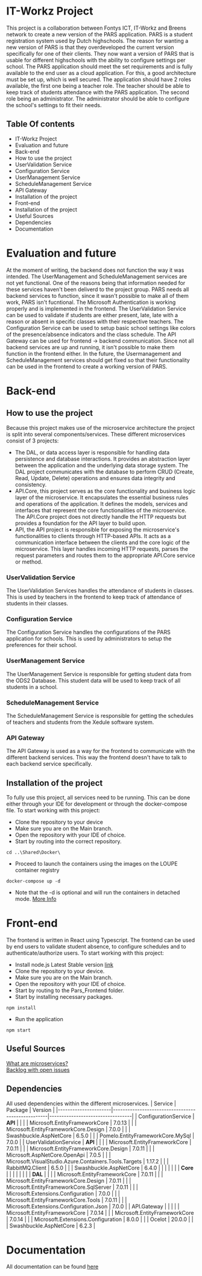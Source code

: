 # IT-Workz Project
This project is a collaboration between Fontys ICT, IT-Workz and Breens network to create a new version of the PARS application. PARS is a student registration system used by Dutch highschools. The reason for wanting a new version of PARS is that they overdeveloped the current version specifically for one of their clients. 
They now want a version of PARS that is usable for different highschools with the ability to configure settings per school. The PARS application should meet the set requirements and is fully available to the end user as a cloud application. For this, a good architecture must be set up, which is well secured.
The application should have 2 roles available, the first one being a teacher role. The teacher should be able to keep track of students attendance with the PARS application. The second role being an administrator. The administrator should be able to configure the school's settings to fit their needs.

## Table Of contents
* IT-Workz Project
* Evaluation and future
* Back-end 
* How to use the project	
* UserValidation Service
* Configuration Service
* UserManagement Service
* ScheduleManagement Service
* API Gateway
* Installation of the project	
* Front-end		
* Installation of the project
* Useful Sources
* Dependencies
* Documentation	

# Evaluation and future
At the moment of writing, the backend does not function the way it was intended.
The UserManagement and ScheduleManagement services are not yet functional. One of the reasons being that information needed for these services haven't been deliverd to the project group.
PARS needs all backend services to function, since it wasn't possible to make all of them work, PARS isn't fucntional.
The Microsoft Authentication is working properly and is implemented in the frontend.
The UserValidation Service can be used to validate if students are either present, late, late with a reason or absent in specific classes with their respective teachers.
The Configuration Service can be used to setup basic school settings like colors of the presence/absence indicators and the class schedule.
The API Gateway can be used for frontend -> backend communication.
Since not all backend services are up and running, it isn't possible to make them function in the frontend either.
In the future, the Usermanagement and ScheduleManagement services should get fixed so that their functionality can be used in the frontend to create a working version of PARS.

# Back-end

## How to use the project
Because this project makes use of the microservice architecture the project is split into several components/services.
These different microservices consist of 3 projects:
- The DAL, or data access layer is responsible for handling data persistence and database interactions. It provides an abstraction layer between the application and the underlying data storage system. The DAL project communicates with the database to perform CRUD (Create, Read, Update, Delete) operations and ensures data integrity and consistency.
- API.Core, this project serves as the core functionality and business logic layer of the microservice. It encapsulates the essential business rules and operations of the application. It defines the models, services and interfaces that represent the core functionalities of the microservice. The API.Core project does not directly handle the HTTP requests but provides a foundation for the API layer to build upon.
- API, the API project is responsible for exposing the microservice's functionalities to clients through HTTP-based APIs. It acts as a communication interface between the clients and the core logic of the microservice. This layer handles incoming HTTP requests, parses the request parameters and routes them to the appropriate API.Core service or method. 

### UserValidation Service
The UserValidation Services handles the attendance of students in classes. This is used by teachers in the frontend to keep track of attendance of students in their classes.

### Configuration Service
The Configuration Service handles the configurations of the PARS application for schools. This is used by administrators to setup the preferences for their school.

### UserManagement Service
The UserManagement Service is responsible for getting student data from the ODS2 Database. This student data will be used to keep track of all students in a school.

### ScheduleManagement Service
The ScheduleManagement Service is responsible for getting the schedules of teachers and students from the Xedule software system.

### API Gateway
The API Gateway is used as a way for the frontend to communicate with the different backend services. This way the frontend doesn't have to talk to each backend service specifically.


## Installation of the project
To fully use this project, all services need to be running. 
This can be done either through your IDE for development or through the docker-compose file.
To start working with this project:
- Clone the repository to your device
- Make sure you are on the Main branch.
- Open the repository with your IDE of choice.
- Start by routing into the correct repository.
```console
cd ..\Shared\Docker\
```
- Proceed to launch the containers using the images on the LOUPE container registry
```console
docker-compose up -d
```
- Note that the -d is optional and will run the containers in detached mode. [More Info](https://docs.docker.com/language/golang/run-containers/#:~:text=Run%20in%20detached%20mode&text=Docker%20can%20run%20your%20container,you%20to%20the%20terminal%20prompt.)

# Front-end
The frontend is written in React using Typescript. The frontend can be used by end users to validate student absence, to configure schedules and to authenticate/authorize users.
To start working with this project:
- Install node.js Latest Stable version [link](https://nodejs.org/en)
- Clone the repository to your device.
- Make sure you are on the Main branch.
- Open the repository with your IDE of choice.
- Start by routing to the Pars_Frontend folder.
- Start by installing necessary packages.
```console
npm install
```
- Run the application 
```console
npm start
```

## Useful Sources
[What are microservices?](https://microservices.io/)  
[Backlog with open issues](https://github.com/orgs/ItsWorkzFontys/projects/1)


## Dependencies
All used dependencies within the different microservices.
| Service              | Package                                           | Version                          |
|----------------------|---------------------------------------------------|----------------------------------|
| ConfigurationService | **API**                                           |                                  |
|                      | Microsoft.EntityFrameworkCore                     | 7.0.13                           |
|                      | Microsoft.EntityFrameworkCore.Design              | 7.0.0                            |
|                      | Swashbuckle.AspNetCore                            | 6.5.0                            |
|                      | Pomelo.EntityFrameworkCore.MySql                  | 7.0.0                            |
| UserValidationService | **API**                                          |                                  |
|                      | Microsoft.EntityFrameworkCore                     | 7.0.11                           |
|                      | Microsoft.EntityFrameworkCore.Design              | 7.0.11                           |
|                      | Microsoft.AspNetCore.OpenApi                      | 7.0.5                            |
|                      | Microsoft.VisualStudio.Azure.Containers.Tools.Targets | 1.17.2                       |
|                      | RabbitMQ.Client                                   | 6.5.0                            |
|                      | Swashbuckle.AspNetCore                            | 6.4.0                            |
|                      |                                                   |                                  |
|                      | **Core**                                          |                                  |
|                      |                                                   |                                  |
|                      | **DAL**                                           |                                  |
|                      | Microsoft.EntityFrameworkCore                     | 7.0.11                           |
|                      | Microsoft.EntityFrameworkCore.Design              | 7.0.11                           |
|                      | Microsoft.EntityFrameworkCore.SqlServer           | 7.0.11                           |
|                      | Microsoft.Extensions.Configuration                | 7.0.0                            |
|                      | Microsoft.EntityFrameworkCore.Tools               | 7.0.11                           |
|                      | Microsoft.Extensions.Configuration.Json           | 7.0.0                            |
| API.Gateway          |                                                   |                                  |
|                      | Microsoft.EntityFrameworkCore                     | 7.0.14                           |
|                      | Microsoft.EntityFrameworkCore                     | 7.0.14                           |
|                      | Microsoft.Extensions.Configuration                | 8.0.0                            |
|                      | Ocelot                                            | 20.0.0                           |
|                      | Swashbuckle.AspNetCore                            | 6.2.3                            |

# Documentation
All documentation can be found [here](https://github.com/ItsWorkzFontys/Pars3.0/tree/main/Documentation)
